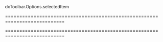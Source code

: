 <!--id-->dxToolbar.Options.selectedItem<!--/id-->
===========================================================================
<!--hidden--><!--/hidden-->
===========================================================================

